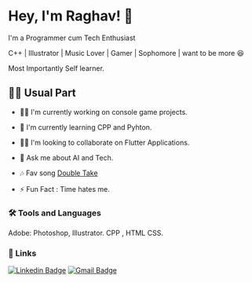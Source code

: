 
# Hey, I'm Raghav! 👋

I'm a Programmer cum Tech Enthusiast 

C++ | Illustrator | Music Lover | Gamer | Sophomore | want to be more
😆

Most Importantly Self learner.

<!-- <img src="https://beautifulpixels.com/wp-content/uploads/2017/08/tr12082017-6.gif" width =400 align="right" /> -->
 
##  👨‍💻 Usual Part

- 👩‍💻 I'm currently working on console game projects.

- 🧠 I'm currently learning CPP and Pyhton.

- 👯‍♀️ I'm looking to collaborate on Flutter Applications.

- 💬 Ask me about AI and Tech.
<!-- [LinkedIn](https://www.linkedin.com/in/raghav2130/) 
or [EMAIL](crown.rg7244@gmail.com) ;
 -->
 
- 🎶 Fav song 
[Double Take](https://open.spotify.com/track/47isJpIIO8m7BJEhiFhnaf?si=e0f3b11ca9dd4ac3)

- ⚡️ Fun Fact : Time hates me.


### 🛠 Tools and Languages
Adobe: Photoshop, Illustrator. CPP , HTML CSS. 

### 🔗 Links

[![Linkedin Badge](https://img.shields.io/badge/-LinkedIn-blue?style=flat-square&logo=Linkedin&logoColor=white&link=https://www.linkedin.com/in/riti2409/)](https://www.linkedin.com/in/raghav2130/)    [![Gmail Badge](https://img.shields.io/badge/-Email-c14438?style=flat-square&logo=Gmail&logoColor=white&link=mailto:ritikumariupadhyay24@gmail.com)](mailto:crown.rg7244@gmail.com)
 
